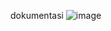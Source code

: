 dokumentasi 
![image](https://github.com/user-attachments/assets/8976093d-22c0-4a77-9529-547f3a02bda3)
